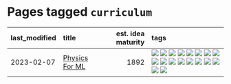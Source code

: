 # Pages tagged `curriculum`

|last_modified|title|est. idea maturity|tags
|:---|:---|---:|:---|
|2023-02-07|[Physics For ML](../physics_for_ml.md)|1892|[![](https://img.shields.io/badge/tag-brownianmotion-ad342b)](../tags/brownianmotion.md) [![](https://img.shields.io/badge/tag-curriculum-a3a5e9)](../tags/curriculum.md) [![](https://img.shields.io/badge/tag-curvature-a682e)](../tags/curvature.md) [![](https://img.shields.io/badge/tag-education-1eefac)](../tags/education.md) [![](https://img.shields.io/badge/tag-eigenvectors-1661bc)](../tags/eigenvectors.md) [![](https://img.shields.io/badge/tag-gaugetheory-296bb1)](../tags/gaugetheory.md) [![](https://img.shields.io/badge/tag-grouptheory-606780)](../tags/grouptheory.md) [![](https://img.shields.io/badge/tag-machinelearning-957448)](../tags/machinelearning.md) [![](https://img.shields.io/badge/tag-manifolds-9a9fc4)](../tags/manifolds.md) [![](https://img.shields.io/badge/tag-ode-82f6b0)](../tags/ode.md) [![](https://img.shields.io/badge/tag-optimization-e8ae48)](../tags/optimization.md) [![](https://img.shields.io/badge/tag-pde-7a169c)](../tags/pde.md) [![](https://img.shields.io/badge/tag-physics-254eb)](../tags/physics.md) [![](https://img.shields.io/badge/tag-probabilityfields-fde018)](../tags/probabilityfields.md) [![](https://img.shields.io/badge/tag-publication-48fb29)](../tags/publication.md) [![](https://img.shields.io/badge/tag-quantummechanics-d3fceb)](../tags/quantummechanics.md) [![](https://img.shields.io/badge/tag-relativity-e13c2b)](../tags/relativity.md) [![](https://img.shields.io/badge/tag-tensorcalculus-297b32)](../tags/tensorcalculus.md)|